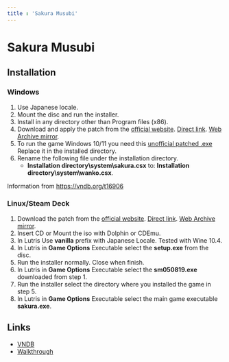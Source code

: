 ```yaml
---
title : 'Sakura Musubi'
---
```


# Sakura Musubi
## Installation

### Windows

1. Use Japanese locale.
2. Mount the disc and run the installer.
3. Install in any directory other than Program files (x86).
3. Download and apply the patch from the [official website](https://www.cuffs.co.jp/products/sakuramusubi/down/index.html). [Direct link](http://suezou.dyndns.org/cuffs.html#sm050819). [Web Archive mirror](https://archive.org/download/sm050819/sm050819.exe).
4. To run the game Windows 10/11 you need this [unofficial patched .exe](https://web.archive.org/web/20200509045933/https://c.0x0c.org/wp-content/uploads/2016/10/musubi.zip) Replace it in the installed directory.
5. Rename the following file under the installation directory.
    - **Installation directory\system\sakura.csx** to: **Installation directory\system\wanko.csx**.

Information from https://vndb.org/t16906

### Linux/Steam Deck

1. Download the patch from the [official website](https://www.cuffs.co.jp/products/sakuramusubi/down/index.html). [Direct link](http://suezou.dyndns.org/cuffs.html#sm050819). [Web Archive mirror](https://archive.org/download/sm050819/sm050819.exe).
2. Insert CD or Mount the iso with Dolphin or CDEmu.
3. In Lutris Use **vanilla** prefix with Japanese Locale. Tested with Wine 10.4.
4. In Lutris in **Game Options** Executable select the **setup.exe** from the disc.
5. Run the installer normally. Close when finish.
6. In Lutris in **Game Options** Executable select the **sm050819.exe** downloaded from step 1.
7. Run the installer select the directory where you installed the game in step 5.
8. In Lutris in **Game Options** Executable select the main game executable **sakura.exe**.

## Links

* [VNDB](https://vndb.org/v1466)
* [Walkthrough](https://seiya-saiga.com/game/cuffs/sakuramusubi.html)
